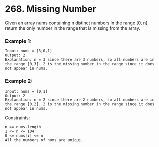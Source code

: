 # 268. Missing Number


Given an array nums containing n distinct numbers in the range [0, n], return the only number in the range that is missing from the array.
 

### Example 1:
```
Input: nums = [3,0,1]
Output: 2
Explanation: n = 3 since there are 3 numbers, so all numbers are in the range [0,3]. 2 is the missing number in the range since it does not appear in nums.
```

### Example 2:
```
Input: nums = [0,1]
Output: 2
Explanation: n = 2 since there are 2 numbers, so all numbers are in the range [0,2]. 2 is the missing number in the range since it does not appear in nums.
 ```

Constraints:
```
n == nums.length
1 <= n <= 104
0 <= nums[i] <= n
All the numbers of nums are unique.
```